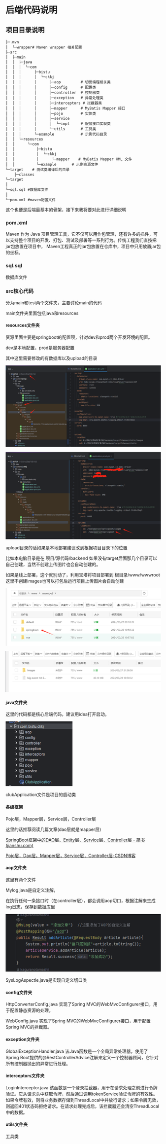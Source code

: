 # 后端代码说明

## 项目目录说明

```
├─.mvn
│  └─wrapper# Maven wrapper 相关配置
├─src
│  ├─main
│  │  ├─java
│  │  │  └─com
│  │  │      ├─bistu
│  │  │      │  └─ckkj
│  │  │      │      ├─aop         # 切面编程相关类
│  │  │      │      ├─config      # 配置类
│  │  │      │      ├─controller  # 控制器类
│  │  │      │      ├─exception   # 异常处理类
│  │  │      │      ├─interceptors # 拦截器类
│  │  │      │      ├─mapper      # MyBatis Mapper 接口
│  │  │      │      ├─pojo        # 实体类
│  │  │      │      ├─service
│  │  │      │      │  └─impl     # 服务接口实现类
│  │  │      │      └─utils       # 工具类
│  │  │      └─example            # 示例代码目录
│  │  └─resources
│  │      └─com
│  │          ├─bistu
│  │          │  └─ckkj
│  │          │      └─mapper    # MyBatis Mapper XML 文件
│  │          └─example       # 示例资源文件
└─target    # 测试类编译后的目录
    ├─classes
└─target 
│  
└─sql.sql #数据库文件
│  
└─pom.xml #maven配置文件
```

这个也便是后端最基本的骨架，接下来我将要对此进行详细说明

### pom.xml

Maven 作为 Java 项目管理工具，它不仅可以用作包管理，还有许多的插件，可以支持整个项目的开发、打包、测试及部署等一系列行为。传统工程我们直按把jar包放置在项目中， Maven工程真正的jar包放置在仓库中，项目中只用放置jar包的坐标。

### sql.sql

数据库文件

### src核心代码

分为main和test两个文件夹，主要讨论main的代码

main文件夹里面包括java和resources



#### resources文件夹

资源里面主要是springboot的配置项，针对dev和prod两个开发环境的配置。

dev是本地配置，prod是服务器配置

其中这里需要修改的有数据库以及upload的目录

![1](assets/1.png)

![image-20240407102619802](assets/image-20240407102619802.png)

upload目录的话如果是本地部署建议改到根据项目目录下的位置

比如本电脑目录是在 项目/源代码/backend  如果没有target后面那几个目录可以自己创建，当然不创建上传图片也会自动创建的。

如果是线上部署，这个就别动了，利用宝塔将项目部署到 根目录/www/wwwroot 这里不创建images也可以打包后运行项目上传图片会自动创建

![image-20240407103034367](assets/image-20240407103034367.png)

![image-20240407103100925](assets/image-20240407103100925.png)



#### java文件夹

这里的代码都是核心后端代码，建议用idea打开启动。

![image-20240407103219271](assets/image-20240407103219271.png)

clubApplication文件是项目的启动类



#### 各级框架

Pojo层，Mapper层，Service层，Controller层

这里的话推荐阅读几篇文章(dao层就是mapper层)



[SpringBoot框架中的DAO层、Entity层、Service层、Controller层 - 简书 (jianshu.com)](https://www.jianshu.com/p/18c4418e9b99)

[Pojo层，Dao层，Mapper层，Service层，Controller层-CSDN博客](https://blog.csdn.net/qq_46423017/article/details/127582757)





#### aop文件夹

这里有两个文件

Mylog.java是自定义注解，

在执行任何一条接口时（在controller层），都会调用aop切口，根据注解来生成log日志，保存到数据库里

![image-20240407104944285](assets/image-20240407104944285.png)


SysLogAspectle.java是实现自定义切口类





#### config文件夹


HttpConverterConfig.java
实现了Spring MVC的WebMvcConfigurer接口，用于配置静态资源的处理。



WebConfig.java
实现了Spring MVC的WebMvcConfigurer接口，用于配置Spring MVC的拦截器。



#### exception文件夹

GlobalExceptionHandler.java
该Java函数是一个全局异常处理器，使用了Spring Boot提供的@RestControllerAdvice注解来定义一个控制器顾问，它针对所有控制器抛出的异常进行处理。



#### interceptors文件夹

LoginInterceptor.java
该函数是一个登录拦截器，用于在请求处理之前进行令牌验证。它从请求头中获取令牌，然后通过调用tokenService验证令牌的有效性。如果令牌有效，则将业务数据存储到ThreadLocal中并放行请求；如果令牌无效，则返回401状态码拒绝请求。在请求处理完成后，该拦截器还会清空ThreadLocal中的数据。





#### utils文件夹

工具类







